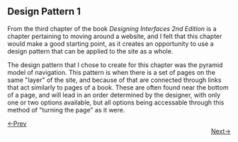 ## Design Pattern 1

From the third chapter of the book _Designing Interfaces 2nd Edition_ is a chapter pertaining to moving around a website, and I felt that this chapter would make a good starting point, as it creates an opportunity to use a design pattern that can be applied to the site as a whole.

The design pattern that I chose to create for this chapter was the pyramid model of navigation. This pattern is when there is a set of pages on the same "layer" of the site, and because of that are connected through links that act similarly to pages of a book. These are often found near the bottom of a page, and will lead in an order determined by the designer, with only one or two options available, but all options being accessable through this method of "turning the page" as it were.













<div style="text-align: left"> <a href="/index"> <-Prev </a> </div> <div style="text-align: right"> <a href="/dp_2"> Next-> </a> </div>
